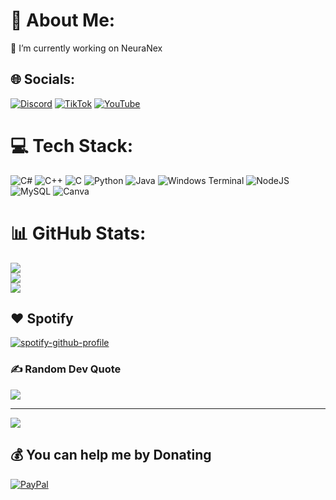 # 💫 About Me:
🔭 I’m currently working on NeuraNex


## 🌐 Socials:
[![Discord](https://img.shields.io/badge/Discord-%237289DA.svg?logo=discord&logoColor=white)](https://discord.gg/fdyhgV9FCE) [![TikTok](https://img.shields.io/badge/TikTok-%23000000.svg?logo=TikTok&logoColor=white)](https://tiktok.com/@gotflamingo) [![YouTube](https://img.shields.io/badge/YouTube-%23FF0000.svg?logo=YouTube&logoColor=white)](https://youtube.com/@UC3jBcN-nY7WvKAR7wHhbrpQ) 

# 💻 Tech Stack:
![C#](https://img.shields.io/badge/c%23-%23239120.svg?style=for-the-badge&logo=csharp&logoColor=white) ![C++](https://img.shields.io/badge/c++-%2300599C.svg?style=for-the-badge&logo=c%2B%2B&logoColor=white) ![C](https://img.shields.io/badge/c-%2300599C.svg?style=for-the-badge&logo=c&logoColor=white) ![Python](https://img.shields.io/badge/python-3670A0?style=for-the-badge&logo=python&logoColor=ffdd54) ![Java](https://img.shields.io/badge/java-%23ED8B00.svg?style=for-the-badge&logo=openjdk&logoColor=white) ![Windows Terminal](https://img.shields.io/badge/Windows%20Terminal-%234D4D4D.svg?style=for-the-badge&logo=windows-terminal&logoColor=white) ![NodeJS](https://img.shields.io/badge/node.js-6DA55F?style=for-the-badge&logo=node.js&logoColor=white) ![MySQL](https://img.shields.io/badge/mysql-%2300000f.svg?style=for-the-badge&logo=mysql&logoColor=white) ![Canva](https://img.shields.io/badge/Canva-%2300C4CC.svg?style=for-the-badge&logo=Canva&logoColor=white)
# 📊 GitHub Stats:
![](https://github-readme-stats.vercel.app/api?username=Flinggoo&theme=monokai&hide_border=false&include_all_commits=true&count_private=false)<br/>
![](https://github-readme-streak-stats.herokuapp.com/?user=Flinggoo&theme=monokai&hide_border=false)<br/>
![](https://github-readme-stats.vercel.app/api/top-langs/?username=Flinggoo&theme=monokai&hide_border=false&include_all_commits=true&count_private=false&layout=compact)

## ❤ Spotify
[![spotify-github-profile](https://spotify-github-profile.vercel.app/api/view?uid=31ap5xrz6w26xnwkrcq6us6pqage&cover_image=true&theme=default&show_offline=false&background_color=121212&interchange=false)](https://spotify-github-profile.vercel.app/api/view?uid=31ap5xrz6w26xnwkrcq6us6pqage&redirect=true)

### ✍️ Random Dev Quote
![](https://quotes-github-readme.vercel.app/api?type=horizontal&theme=radical)

---
[![](https://visitcount.itsvg.in/api?id=Flinggoo&icon=6&color=0)](https://visitcount.itsvg.in)

  ## 💰 You can help me by Donating
  [![PayPal](https://img.shields.io/badge/PayPal-00457C?style=for-the-badge&logo=paypal&logoColor=white)](https://paypal.me/Flinggoo) 
